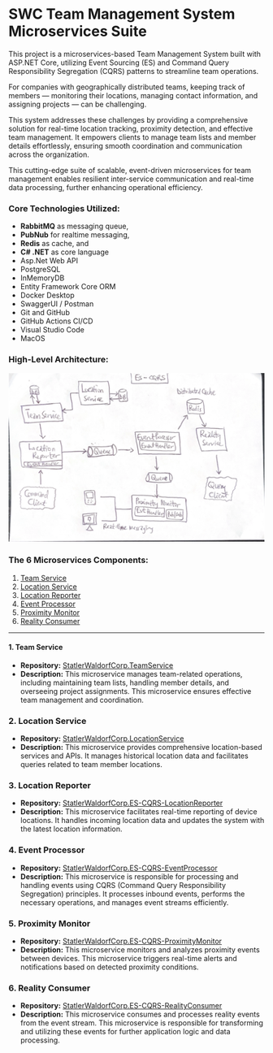 # SWC Team Management System Microservices Suite

This project is a microservices-based Team Management System built with ASP.NET Core, utilizing Event Sourcing (ES) and Command Query Responsibility Segregation (CQRS) patterns to streamline team operations.

For companies with geographically distributed teams, keeping track of members — monitoring their locations, managing contact information, and assigning projects — can be challenging. 

This system addresses these challenges by providing a comprehensive solution for real-time location tracking, proximity detection, and effective team management. It empowers clients to manage team lists and member details effortlessly, ensuring smooth coordination and communication across the organization.


This cutting-edge suite of scalable, event-driven microservices for team management enables resilient inter-service communication and real-time data processing, further enhancing operational efficiency.

### Core Technologies Utilized:
- **RabbitMQ** as messaging queue, 
- **PubNub** for realtime messaging, 
- **Redis** as cache, and 
- **C# .NET** as core language
- Asp.Net Web API
- PostgreSQL
- InMemoryDB 
- Entity Framework Core ORM
- Docker Desktop
- SwaggerUI / Postman
- Git and GitHub 
- GitHub Actions CI/CD
- Visual Studio Code
- MacOS


### High-Level Architecture:

![Architecture](./project-architecture.png)



### The 6 Microservices Components:

1. [Team Service](https://github.com/pkErbynn/StatlerWaldorfCorp.TeamService)
2. [Location Service](https://github.com/pkErbynn/StatlerWaldorfCorp.LocationService)
3. [Location Reporter](https://github.com/pkErbynn/StatlerWaldorfCorp.ES-CQRS-LocationReporter)
4. [Event Processor](https://github.com/pkErbynn/StatlerWaldorfCorp.ES-CQRS-EventProcessor)
5. [Proximity Monitor](https://github.com/pkErbynn/StatlerWaldorfCorp.ES-CQRS-ProximityMonitor)
6. [Reality Consumer](https://github.com/pkErbynn/StatlerWaldorfCorp.ES-CQRS-RealityConsumer)

---

#### 1. Team Service
- **Repository:** [StatlerWaldorfCorp.TeamService](https://github.com/pkErbynn/StatlerWaldorfCorp.TeamService)
- **Description:** This microservice manages team-related operations, including maintaining team lists, handling member details, and overseeing project assignments. This microservice ensures effective team management and coordination.

### 2. Location Service
- **Repository:** [StatlerWaldorfCorp.LocationService](https://github.com/pkErbynn/StatlerWaldorfCorp.LocationService)
- **Description:** This microservice provides comprehensive location-based services and APIs. It manages historical location data and facilitates queries related to team member locations.

### 3. Location Reporter
- **Repository:** [StatlerWaldorfCorp.ES-CQRS-LocationReporter](https://github.com/pkErbynn/StatlerWaldorfCorp.ES-CQRS-LocationReporter)
- **Description:** This microservice facilitates real-time reporting of device locations. It handles incoming location data and updates the system with the latest location information.

### 4. Event Processor
- **Repository:** [StatlerWaldorfCorp.ES-CQRS-EventProcessor](https://github.com/pkErbynn/StatlerWaldorfCorp.ES-CQRS-EventProcessor)
- **Description:** This microservice is responsible for processing and handling events using CQRS (Command Query Responsibility Segregation) principles. It processes inbound events, performs the necessary operations, and manages event streams efficiently.

### 5. Proximity Monitor
- **Repository:** [StatlerWaldorfCorp.ES-CQRS-ProximityMonitor](https://github.com/pkErbynn/StatlerWaldorfCorp.ES-CQRS-ProximityMonitor)
- **Description:** This microservice monitors and analyzes proximity events between devices. This microservice triggers real-time alerts and notifications based on detected proximity conditions.

### 6. Reality Consumer
- **Repository:** [StatlerWaldorfCorp.ES-CQRS-RealityConsumer](https://github.com/pkErbynn/StatlerWaldorfCorp.ES-CQRS-RealityConsumer)
- **Description:** This microservice consumes and processes reality events from the event stream. This microservice is responsible for transforming and utilizing these events for further application logic and data processing.

